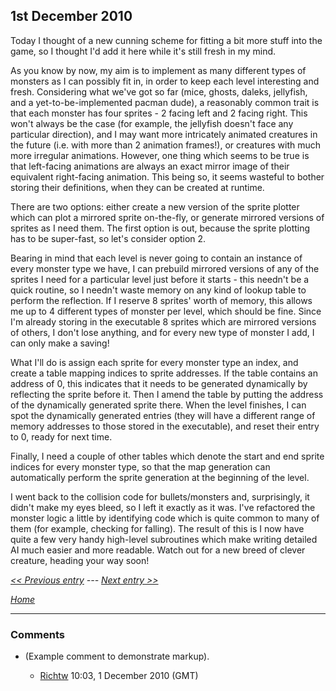 ## 1st December 2010

Today I thought of a new cunning scheme for fitting a bit more stuff into the game, so I thought I'd add it here while it's still fresh in my mind.

As you know by now, my aim is to implement as many different types of monsters as I can possibly fit in, in order to keep each level interesting and fresh. Considering what we've got so far (mice, ghosts, daleks, jellyfish, and a yet-to-be-implemented pacman dude), a reasonably common trait is that each monster has four sprites - 2 facing left and 2 facing right. This won't always be the case (for example, the jellyfish doesn't face any particular direction), and I may want more intricately animated creatures in the future (i.e. with more than 2 animation frames!), or creatures with much more irregular animations. However, one thing which seems to be true is that left-facing animations are always an exact mirror image of their equivalent right-facing animation. This being so, it seems wasteful to bother storing their definitions, when they can be created at runtime.

There are two options: either create a new version of the sprite plotter which can plot a mirrored sprite on-the-fly, or generate mirrored versions of sprites as I need them. The first option is out, because the sprite plotting has to be super-fast, so let's consider option 2.

Bearing in mind that each level is never going to contain an instance of every monster type we have, I can prebuild mirrored versions of any of the sprites I need for a particular level just before it starts - this needn't be a quick routine, so I needn't waste memory on any kind of lookup table to perform the reflection. If I reserve 8 sprites' worth of memory, this allows me up to 4 different types of monster per level, which should be fine. Since I'm already storing in the executable 8 sprites which are mirrored versions of others, I don't lose anything, and for every new type of monster I add, I can only make a saving!

What I'll do is assign each sprite for every monster type an index, and create a table mapping indices to sprite addresses. If the table contains an address of 0, this indicates that it needs to be generated dynamically by reflecting the sprite before it. Then I amend the table by putting the address of the dynamically generated sprite there. When the level finishes, I can spot the dynamically generated entries (they will have a different range of memory addresses to those stored in the executable), and reset their entry to 0, ready for next time.

Finally, I need a couple of other tables which denote the start and end sprite indices for every monster type, so that the map generation can automatically perform the sprite generation at the beginning of the level.

I went back to the collision code for bullets/monsters and, surprisingly, it didn't make my eyes bleed, so I left it exactly as it was. I've refactored the monster logic a little by identifying code which is quite common to many of them (for example, checking for falling). The result of this is I now have quite a few very handy high-level subroutines which make writing detailed AI much easier and more readable. Watch out for a new breed of clever creature, heading your way soon!

_[&lt;&lt; Previous entry](OnslaughtDiary20101129 "wikilink") --- [Next entry &gt;&gt;](OnslaughtDiary20101203 "wikilink")_

_[Home](OnslaughtDiary "wikilink")_

---

### Comments

- (Example comment to demonstrate markup).

  - [Richtw](User%3ARichtw "wikilink") 10:03, 1 December 2010 (GMT)
